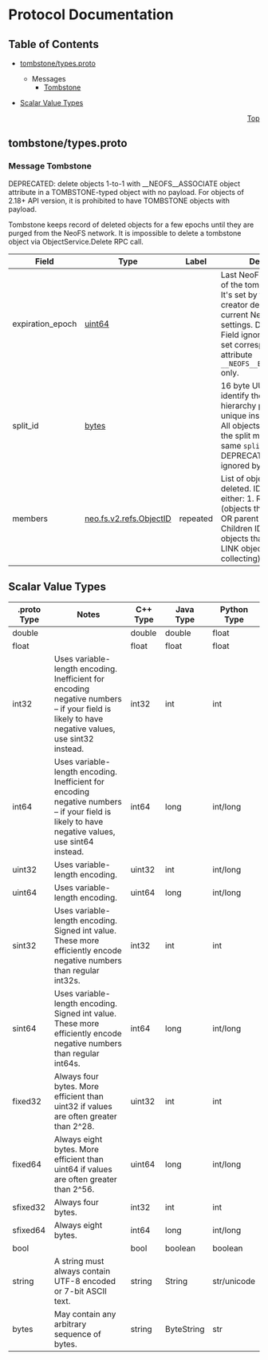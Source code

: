 # Protocol Documentation
<a name="top"></a>

## Table of Contents

- [tombstone/types.proto](#tombstone/types.proto)

  - Messages
    - [Tombstone](#neo.fs.v2.tombstone.Tombstone)
    

- [Scalar Value Types](#scalar-value-types)



<a name="tombstone/types.proto"></a>
<p align="right"><a href="#top">Top</a></p>

## tombstone/types.proto


 <!-- end services -->


<a name="neo.fs.v2.tombstone.Tombstone"></a>

### Message Tombstone
DEPRECATED: delete objects 1-to-1 with __NEOFS__ASSOCIATE object attribute in a
TOMBSTONE-typed object with no payload. For objects of 2.18+ API version, it is
prohibited to have TOMBSTONE objects with payload.

Tombstone keeps record of deleted objects for a few epochs until they are
purged from the NeoFS network. It is impossible to delete a tombstone object
via ObjectService.Delete RPC call.


| Field | Type | Label | Description |
| ----- | ---- | ----- | ----------- |
| expiration_epoch | [uint64](#uint64) |  | Last NeoFS epoch number of the tombstone lifetime. It's set by the tombstone creator depending on the current NeoFS network settings. DEPRECATED. Field ignored by servers, set corresponding object attribute `__NEOFS__EXPIRATION_EPOCH` only. |
| split_id | [bytes](#bytes) |  | 16 byte UUID used to identify the split object hierarchy parts. Must be unique inside a container. All objects participating in the split must have the same `split_id` value. DEPRECATED. The field is ignored by servers. |
| members | [neo.fs.v2.refs.ObjectID](#neo.fs.v2.refs.ObjectID) | repeated | List of objects to be deleted. IDs should be either: 1. Root object IDs (objects that are not split OR parent objects) 2. Children IDs for unfinished objects that does not have LINK objects (garbage collecting). |

 <!-- end messages -->

 <!-- end enums -->



## Scalar Value Types

| .proto Type | Notes | C++ Type | Java Type | Python Type |
| ----------- | ----- | -------- | --------- | ----------- |
| <a name="double" /> double |  | double | double | float |
| <a name="float" /> float |  | float | float | float |
| <a name="int32" /> int32 | Uses variable-length encoding. Inefficient for encoding negative numbers – if your field is likely to have negative values, use sint32 instead. | int32 | int | int |
| <a name="int64" /> int64 | Uses variable-length encoding. Inefficient for encoding negative numbers – if your field is likely to have negative values, use sint64 instead. | int64 | long | int/long |
| <a name="uint32" /> uint32 | Uses variable-length encoding. | uint32 | int | int/long |
| <a name="uint64" /> uint64 | Uses variable-length encoding. | uint64 | long | int/long |
| <a name="sint32" /> sint32 | Uses variable-length encoding. Signed int value. These more efficiently encode negative numbers than regular int32s. | int32 | int | int |
| <a name="sint64" /> sint64 | Uses variable-length encoding. Signed int value. These more efficiently encode negative numbers than regular int64s. | int64 | long | int/long |
| <a name="fixed32" /> fixed32 | Always four bytes. More efficient than uint32 if values are often greater than 2^28. | uint32 | int | int |
| <a name="fixed64" /> fixed64 | Always eight bytes. More efficient than uint64 if values are often greater than 2^56. | uint64 | long | int/long |
| <a name="sfixed32" /> sfixed32 | Always four bytes. | int32 | int | int |
| <a name="sfixed64" /> sfixed64 | Always eight bytes. | int64 | long | int/long |
| <a name="bool" /> bool |  | bool | boolean | boolean |
| <a name="string" /> string | A string must always contain UTF-8 encoded or 7-bit ASCII text. | string | String | str/unicode |
| <a name="bytes" /> bytes | May contain any arbitrary sequence of bytes. | string | ByteString | str |

